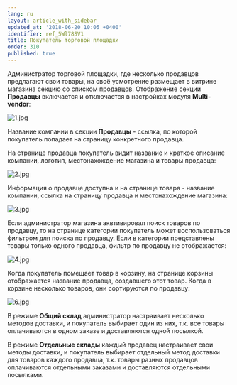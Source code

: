 ```yaml
---
lang: ru
layout: article_with_sidebar
updated_at: '2018-06-20 10:05 +0400'
identifier: ref_5Wl78SV1
title: Покупатель торговой площадки
order: 310
published: true
---
```

Администратор торговой площадки, где несколько продавцов предлагают свои товары, на своё усмотрение размещает в витрине магазина секцию со списком продавцов. Отображение секции **Продавцы** включается и отключается в настройках модуля **Multi-vendor**:

![1.jpg]({{site.baseurl}}/attachments/ref_5Wl78SV1/1.jpg)

Название компании в секции **Продавцы** - ссылка, по которой покупатель попадает на страницу конкретного продавца. 

На странице продавца покупатель видит название и краткое описание компании, логотип, местонахождение магазина и товары продавца:

![2.jpg]({{site.baseurl}}/attachments/ref_5Wl78SV1/2.jpg)

Информация о продавце доступна и на странице товара - название компании, ссылка на страницу продавца и местонахождение магазина:

![3.jpg]({{site.baseurl}}/attachments/ref_5Wl78SV1/3.jpg)

Если администратор магазина аквтивировал поиск товаров по продавцу, то на странице категории покупатель может воспользоваться фильтром для поиска по продавцу. Если в категории представлены товары только одного продавца, фильтр по продавцу не отображается:

![4.jpg]({{site.baseurl}}/attachments/ref_5Wl78SV1/4.jpg)

Когда покупатель помещает товар в корзину, на странице корзины отображается название продавца, создавшего этот товар. Когда в корзине несколько товаров, они сортируются по продавцу:

![6.jpg]({{site.baseurl}}/attachments/ref_5Wl78SV1/6.jpg)

В режиме **Общий склад** администратор настраивает несколько методов доставки, и покупатель выбирает один из них, т.к. все товары оплачиваются в одном заказе и доставляются одной посылкой. 

В режиме **Отдельные склады** каждый продавец настраивает свои методы доставки, и покупатель выбирает отдельный метод доставки для товаров каждого продавца, т.к. товары разных продавцов оплачиваются отдельными заказами и доставляются отдельными посылками.
